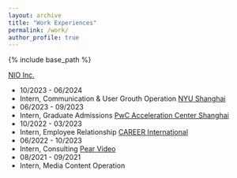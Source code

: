 ```yaml
---
layout: archive
title: "Work Experiences"
permalink: /work/
author_profile: true
---
```


{% include base_path %}

[NIO Inc.](https://www.nio.com/?noredirect=)
  * 10/2023 - 06/2024
  * Intern, Communication & User Grouth Operation 
[NYU Shanghai](https://shanghai.nyu.edu/)
  * 06/2023 - 09/2023
  * Intern, Graduate Admissions
[PwC Acceleration Center Shanghai](https://www.pwc.com/us/en/careers/why-pwc/what-we-do/acceleration-centers.html)
  * 10/2022 - 03/2023
  * Intern, Employee Relationship
[CAREER International](https://en.careerintlinc.com/)
  * 06/2022 - 10/2023
  * Intern, Consulting
[Pear Video](https://stringer.pearvideo.com/)
  * 08/2021 - 09/2021
  * Intern, Media Content Operation
